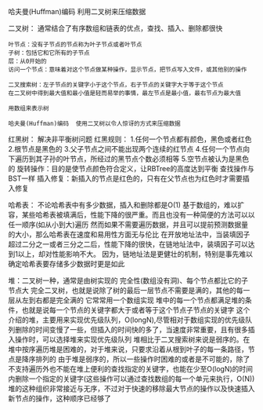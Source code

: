 哈夫曼(Huffman)编码
利用二叉树来压缩数据

二叉树：
    通常结合了有序数组和链表的优点，查找、插入、删除都很快
   
    叶节点：没有子节点的节点称为叶子节点或者叶节点
    子树：包括它和它所有的子节点
    层：从0开始的
    访问一个节点：意味着对这个节点做某种操作，显示节点，把节点写入文件，或其他别的操作
    
    二叉搜索树：左子节点的关键字小于这个节点，右子节点的关键字大于等于这个节点
    在二叉树中得到最大值和最小值是轻而易举的事情，最左节点是最小值，最右节点为最大值
    
    用数组来表示树
    
    哈夫曼(Huffman)编码  使用二叉树以令人惊讶的方式来压缩数据


红黑树：
    解决非平衡树问题
    红黑规则：
    1.任何一个节点都有颜色，黑色或者红色
    2.根节点是黑色的
    3.父子节点之间不能出现两个连续的红节点
    4.任何一个节点向下遍历到其子孙的叶节点，所经过的黑节点个数必须相等
    5.空节点被认为是黑色的
    旋转操作：目的是使节点颜色符合定义，让RBTree的高度达到平衡
    查找操作与BST一样
    插入修复：新插入的节点是红色的，只有在父节点也为红色时才需要插入修复

哈希表：
    不论哈希表中有多少数据，插入和删除都是O(1)
    基于数组的，难以扩容，某些哈希表被填满后，性能下降的很严重。而且也没有一种简便的方法可以以任一顺序(如从小到大)遍历
    然而如果不需要遍历数据，并且可以提前预测数据量的大小，那么哈希表在速度和易用性方面无与伦比
    在开放地址法中，当装填因子超过二分之一或者三分之二后，性能下降的很快，在链地址法中，装填因子可以达到1以上，却对性能影响不大。
    因为，链地址法是更健壮的机制，特别是事先难以确定哈希表要存储多少数据时更是如此
    

堆：二叉树一种，通常是由树实现的  完全性(数组没有洞)、每个节点都比它的子节点大
    完全二叉树，也就是说除了树的最后一层节点不需要是满的，其他的每一层从左到右都是完全满的
    它常常用一个数组实现
    堆中的每一个节点都满足堆的条件，也就是说每一个节点的关键字都大于或者等于这个节点子节点的关键字
    这个介绍的堆，主要用来实现优先级队列，O(longN),尽管相对于数组实现的优先级队列删除的时间变慢了一些，但插入的时间快的多了，当速度非常重要，且有很多插入操作时，可以选择堆来实现优先级队列
    堆相比于二叉搜索树来说是弱序的。在堆中按序遍历堆是困难的，对于堆来说，只要求沿着从根到叶子的每一条路径，节点是降序排列的
    由于堆是弱序的，所以一些操作时困难的或者是不可能的，除了不支持遍历外也不能在堆上便利的查找指定的关键字，也能在少至O(logN)的时间内删除一个指定的关键字(这些操作可以通过查找数组的每一个单元来执行，O(N))
    堆的这种组织非常接近与无序，不过对于快速的移除最大节点的操作以及快速插入新节点的操作，这种顺序已经够了
    
    